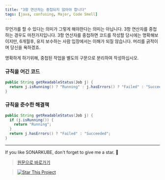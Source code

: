 ```yaml
---
title: "3항 연산자는 중첩되지 않아야 합니다"
tags: [java, confusing, Major, Code Smell]
---
```


무언가를 할 수 있다는 의미가 그렇게 해야한다는 의미는 아닙니다.
3항 연산자를 중첩하는 경우도 마찬가지입니다.
3항 연산자를 중첩하면 코드를 작성할 당시에는 명확해보이지만, 6개월후, 유지 보수하는 사람 입장에서는 이해가 되질 않습니다.
머리를 긁적이며 당신을 욕하겠죠.

명확하게 하기위해, 중첩된 작업을 별도의 구문으로 분리하여 작성하십시오.

### 규칙을 어긴 코드

```java
public String getReadableStatus(Job j) {
  return j.isRunning() ? "Running" : j.hasErrors() ? "Failed" : "Succeeded";  // 규칙을 어긴 코드
}
```

### 규칙을 준수한 해결책

```java
public String getReadableStatus(Job j) {
  if (j.isRunning()) {
    return "Running";
  }
  return j.hasErrors() ? "Failed" : "Succeeded";
}
```

---

If you like SONARKUBE, don't forget to give me a star. :star2:

> [원문으로 바로가기](https://rules.sonarsource.com/java/tag/confusing/RSPEC-3358)

> [![Star This Project](https://img.shields.io/github/stars/kantabile/sonarkube.svg?label=Stars&style=social)](https://github.com/kantabile/sonarkube)
